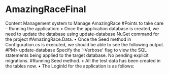 # AmazingRaceFinal
Content Management system to Manage AmazingRace 
#Points to take care – Running the application:
•	Once the application database is created, we need to update the database using update-database NuGet command for the project #AmazingRace.Data.
•	Once the Seed method in Configuration.cs is executed, we should be able to see the following output.
#PM> update-database
Specify the '-Verbose' flag to view the SQL statements being applied to the target database.
No pending explicit migrations.
#Running Seed method.
•	All the test data has been created in the tables now.
•	The LoginId for the application is as follows:


